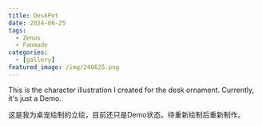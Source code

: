 ```yaml
---
title: DeskPet
date: 2024-06-25
tags:
  - Zenos
  - Fanmade
categories:
  - [gallery]
featured_image: /img/240625.png
---
```


This is the character illustration I created for the desk ornament. Currently, it's just a Demo.

这是我为桌宠绘制的立绘，目前还只是Demo状态。待重新绘制后重新制作。